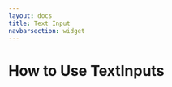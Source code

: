 ```yaml
---
layout: docs
title: Text Input
navbarsection: widget
---
```


How to Use TextInputs
====================

